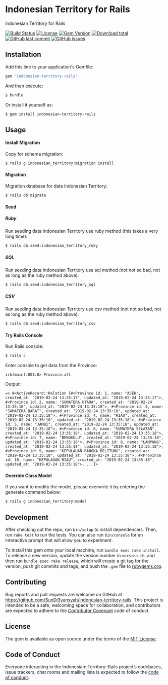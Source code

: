 # Indonesian Territory for Rails

Indonesian Territory for Rails

[![Build Status](https://travis-ci.com/SunDi3yansyah/indonesian-territory-rails.svg)](https://travis-ci.com/SunDi3yansyah/indonesian-territory-rails)
[![License](https://img.shields.io/github/license/SunDi3yansyah/indonesian-territory-rails.svg)](LICENSE)
[![Gem Version](https://badge.fury.io/rb/indonesian-territory-rails.svg)](https://badge.fury.io/rb/indonesian-territory-rails)
[![Download total](https://img.shields.io/gem/dt/indonesian-territory-rails.svg?style=flat)](https://badge.fury.io/rb/indonesian-territory-rails)
[![GitHub last commit](https://img.shields.io/github/last-commit/SunDi3yansyah/indonesian-territory-rails.svg)](https://github.com/SunDi3yansyah/indonesian-territory-rails/commits/master)
[![GitHub issues](https://img.shields.io/github/issues/SunDi3yansyah/indonesian-territory-rails.svg)](https://github.com/SunDi3yansyah/indonesian-territory-rails/issues)


## Installation

Add this line to your application's Gemfile:

```ruby
gem 'indonesian-territory-rails'
```

And then execute:

```bash
$ bundle
```

Or install it yourself as:

```bash
$ gem install indonesian-territory-rails
```

## Usage

#### Install Migration

Copy for schema migration:
```bash
$ rails g indonesian_territory:migration install
```

#### Migration

Migration database for data Indonesian Territory:
```bash
$ rails db:migrate
```

#### Seed

##### Ruby
Run seeding data Indonesian Territory use ruby method (this takes a very long time):
```bash
$ rails db:seed:indonesian_territory_ruby
```

##### SQL
Run seeding data Indonesian Territory use sql method (not not so bad, not as long as the ruby method above):
```bash
$ rails db:seed:indonesian_territory_sql
```

##### CSV
Run seeding data Indonesian Territory use csv method (not not so bad, not as long as the ruby method above):
```bash
$ rails db:seed:indonesian_territory_csv
```

#### Try Rails Console

Run Rails console:
```bash
$ rails c
```

Enter console to get data from the Province:
```console
irb(main):001:0> Province.all
```

Output:
```
=> #<ActiveRecord::Relation [#<Province id: 1, name: "ACEH", created_at: "2019-02-24 13:35:17", updated_at: "2019-02-24 13:35:17">, #<Province id: 2, name: "SUMATERA UTARA", created_at: "2019-02-24 13:35:18", updated_at: "2019-02-24 13:35:18">, #<Province id: 3, name: "SUMATERA BARAT", created_at: "2019-02-24 13:35:18", updated_at: "2019-02-24 13:35:18">, #<Province id: 4, name: "RIAU", created_at: "2019-02-24 13:35:18", updated_at: "2019-02-24 13:35:18">, #<Province id: 5, name: "JAMBI", created_at: "2019-02-24 13:35:18", updated_at: "2019-02-24 13:35:18">, #<Province id: 6, name: "SUMATERA SELATAN", created_at: "2019-02-24 13:35:18", updated_at: "2019-02-24 13:35:18">, #<Province id: 7, name: "BENGKULU", created_at: "2019-02-24 13:35:18", updated_at: "2019-02-24 13:35:18">, #<Province id: 8, name: "LAMPUNG", created_at: "2019-02-24 13:35:18", updated_at: "2019-02-24 13:35:18">, #<Province id: 9, name: "KEPULAUAN BANGKA BELITUNG", created_at: "2019-02-24 13:35:18", updated_at: "2019-02-24 13:35:18">, #<Province id: 10, name: "KEPULAUAN RIAU", created_at: "2019-02-24 13:35:18", updated_at: "2019-02-24 13:35:18">, ...]>
```

#### Override Class Model

If you want to modify the model, please overwrite it by entering the generate command below:

```bash
$ rails g indonesian_territory:model
```


## Development

After checking out the repo, run `bin/setup` to install dependencies. Then, run `rake test` to run the tests. You can also run `bin/console` for an interactive prompt that will allow you to experiment.

To install this gem onto your local machine, run `bundle exec rake install`. To release a new version, update the version number in `version.rb`, and then run `bundle exec rake release`, which will create a git tag for the version, push git commits and tags, and push the `.gem` file to [rubygems.org](https://rubygems.org).


## Contributing

Bug reports and pull requests are welcome on GitHub at https://github.com/SunDi3yansyah/indonesian-territory-rails. This project is intended to be a safe, welcoming space for collaboration, and contributors are expected to adhere to the [Contributor Covenant](http://contributor-covenant.org) code of conduct.


## License

The gem is available as open source under the terms of the [MIT License](https://opensource.org/licenses/MIT).


## Code of Conduct

Everyone interacting in the Indonesian::Territory::Rails project’s codebases, issue trackers, chat rooms and mailing lists is expected to follow the [code of conduct](https://github.com/[USERNAME]/indonesian-territory-rails/blob/master/CODE_OF_CONDUCT.md).
